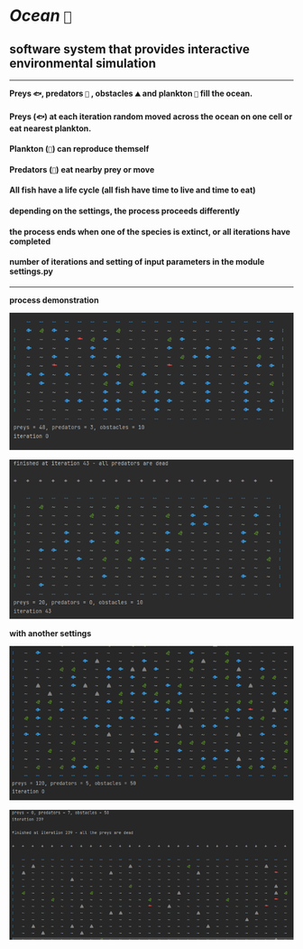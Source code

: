 # _Ocean_ `🌊`
## software system that provides interactive environmental simulation
***
__Preys `🐟`, predators `🦈` , obstacles `⛰` and plankton `🌿` fill the ocean.__

#### Preys (`🐟`) at each iteration random moved across the ocean on one cell or eat nearest plankton.
#### Plankton (`🌿`) can reproduce themself 

#### Predators (`🦈`) eat nearby prey or move

#### All fish have a life cycle (all fish have time to live and time to eat)
#### depending on the settings, the process proceeds differently
#### the process ends when one of the species is extinct, or all iterations have completed
#### number of iterations and setting of input parameters in the module settings.py
***

__process demonstration__ 

![image](screen/start_process.png)

![image](screen/finish.png)


__with another settings__

![image](screen/iteration_0.png)

![image](screen/finished_at_iteration_239.png)


